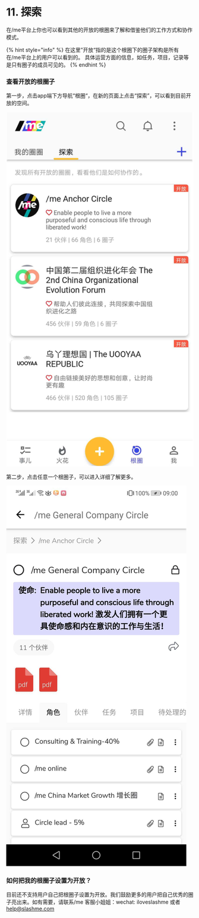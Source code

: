 # 11. 探索

在/me平台上你也可以看到其他的开放的根圈来了解和借鉴他们的工作方式和协作模式。

{% hint style="info" %}
在这里”开放“指的是这个根圈下的圈子架构是所有在/me平台上的用户可以看到的。 具体运营方面的信息，如任务，项目，记录等是只有圈子的成员可见的。
{% endhint %}

### 查看开放的根圈子

第一步，点击app端下方导航“根圈“，在新的页面上点击“探索”，可以看到目前开放的空间。

![&#x63A2;&#x7D22;&#x9875;&#x9762;](../.gitbook/assets/screenshot-2019-10-29-at-14.23.19.png)

第二步，点击任意一个根圈子，可以进入详细了解更多。

![&#x5F00;&#x653E;&#x6839;&#x5708;&#x5185;&#x9875;](../.gitbook/assets/m11-2.jpeg)

### 如何把我的根圈子设置为开放？

目前还不支持用户自己把根圈子设置为开放。我们鼓励更多的用户把自己优秀的圈子亮出来。如有需要，请联系/me 客服小姐姐：wechat: iloveslashme 或者 help@slashme.com

